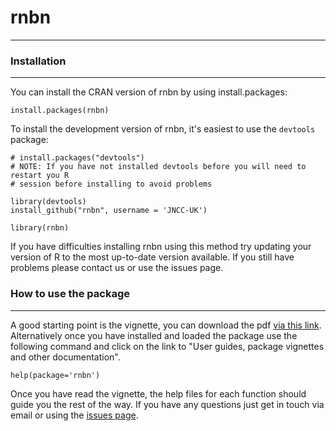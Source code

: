 # rnbn
------

### Installation
----------------

You can install the CRAN version of rnbn by using install.packages:

    install.packages(rnbn)

To install the development version of rnbn, it's easiest to use the `devtools` package:

    # install.packages("devtools")
    # NOTE: If you have not installed devtools before you will need to restart you R
    # session before installing to avoid problems
    
    library(devtools)
    install_github("rnbn", username = 'JNCC-UK')
    
    library(rnbn)

If you have difficulties installing rnbn using this method try updating your version of R to the most up-to-date version available. If you still have problems please contact us or use the issues page.

### How to use the package
--------------------------

A good starting point is the vignette, you can download the pdf [via this link](https://github.com/JNCC-UK/rnbn/blob/master/inst/doc/rnbn_vignette.pdf?raw=true). Alternatively once you have installed and loaded the package use the following command and click on the link to "User guides, package vignettes and other documentation".

    help(package='rnbn')

Once you have read the vignette, the help files for each function should guide you the rest of the way. If you have any questions just get in touch via email or using the [issues page](https://github.com/JNCC-UK/rnbn/issues?state=open).